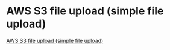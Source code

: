 # AWS S3 file upload (simple file upload)
[AWS S3 file upload (simple file upload)](https://aiwithcloud.com/2022/09/19/aws_s3_file_upload_simple_file_upload/)